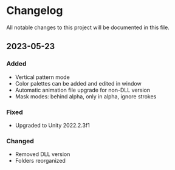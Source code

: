 # Changelog

All notable changes to this project will be documented in this file.


## 2023-05-23

### Added

 - Vertical pattern mode
 - Color palettes can be added and edited in window
 - Automatic animation file upgrade for non-DLL version
 - Mask modes: behind alpha, only in alpha, ignore strokes

### Fixed

 - Upgraded to Unity 2022.2.3f1

### Changed

 - Removed DLL version
 - Folders reorganized